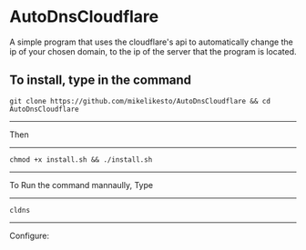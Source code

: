 # AutoDnsCloudflare
A simple program that uses the cloudflare's api to automatically change the ip of your chosen domain, to the ip of the server that the program is located.



To install, type in the command 
------------------
    git clone https://github.com/mikelikesto/AutoDnsCloudflare && cd AutoDnsCloudflare
-----------------

 Then 
 
 ------------------
    chmod +x install.sh && ./install.sh
-----------------




To Run the command mannaully, Type 

------------------
    cldns
-----------------

Configure: 
